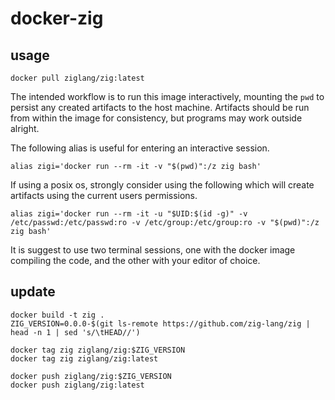 # docker-zig

## usage

```
docker pull ziglang/zig:latest
```

The intended workflow is to run this image interactively, mounting the `pwd` to
persist any created artifacts to the host machine. Artifacts should be run from
within the image for consistency, but programs may work outside alright.

The following alias is useful for entering an interactive session.

```
alias zigi='docker run --rm -it -v "$(pwd)":/z zig bash'
```

If using a posix os, strongly consider using the following which will create
artifacts using the current users permissions.

```
alias zigi='docker run --rm -it -u "$UID:$(id -g)" -v /etc/passwd:/etc/passwd:ro -v /etc/group:/etc/group:ro -v "$(pwd)":/z zig bash'
```

It is suggest to use two terminal sessions, one with the docker image compiling
the code, and the other with your editor of choice.

## update

```
docker build -t zig .
ZIG_VERSION=0.0.0-$(git ls-remote https://github.com/zig-lang/zig | head -n 1 | sed 's/\tHEAD//')

docker tag zig ziglang/zig:$ZIG_VERSION
docker tag zig ziglang/zig:latest

docker push ziglang/zig:$ZIG_VERSION
docker push ziglang/zig:latest
```
